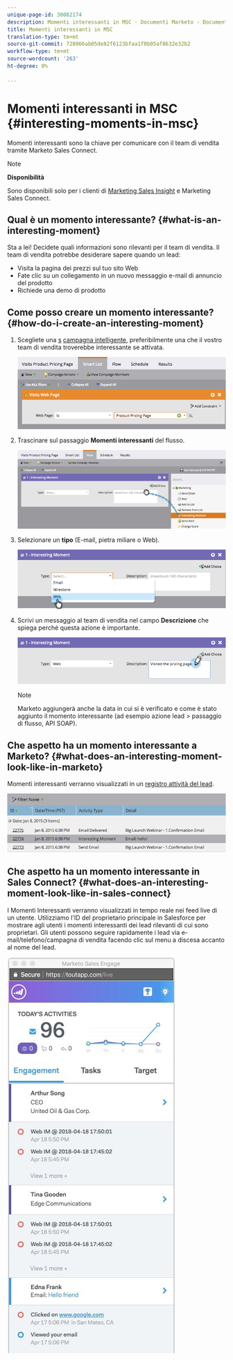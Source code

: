 ```yaml
---
unique-page-id: 30082174
description: Momenti interessanti in MSC - Documenti Marketo - Documentazione prodotto
title: Momenti interessanti in MSC
translation-type: tm+mt
source-git-commit: 728066ab05de82f6123bfaa1f0b05af8632e32b2
workflow-type: tm+mt
source-wordcount: '263'
ht-degree: 0%

---
```



# Momenti interessanti in MSC {#interesting-moments-in-msc}

Momenti interessanti sono la chiave per comunicare con il team di vendita tramite Marketo Sales Connect.

>[!NOTE]
>
>**Disponibilità**
>
>Sono disponibili solo per i clienti di [Marketing Sales Insight](http://docs.marketo.com/x/2Akt) e Marketing Sales Connect.

## Qual è un momento interessante?  {#what-is-an-interesting-moment}

Sta a lei! Decidete quali informazioni sono rilevanti per il team di vendita. Il team di vendita potrebbe desiderare sapere quando un lead:

* Visita la pagina dei prezzi sul tuo sito Web
* Fate clic su un collegamento in un nuovo messaggio e-mail di annuncio del prodotto
* Richiede una demo di prodotto

## Come posso creare un momento interessante? {#how-do-i-create-an-interesting-moment}

1. Scegliete una [s](../../../product-docs/core-marketo-concepts/smart-campaigns/understanding-smart-campaigns.md) [campagna intelligente](http://docs.marketo.com/display/docs/smart+campaigns), preferibilmente una che il vostro team di vendita troverebbe interessante se attivata.

   ![](assets/image2015-1-8-18-3a8-3a54.png)

1. Trascinare sul passaggio **Momenti interessanti** del flusso.

   ![](assets/image2015-1-8-18-3a15-3a20.png)

1. Selezionare un **tipo** (E-mail, pietra miliare o Web).

   ![](assets/image2015-1-8-18-3a17-3a16.png)

1. Scrivi un messaggio al team di vendita nel campo **Descrizione** che spiega perché questa azione è importante.

   ![](assets/image2015-1-8-18-3a18-3a23.png)

   >[!NOTE]
   >
   >Marketo aggiungerà anche la data in cui si è verificato e come è stato aggiunto il momento interessante (ad esempio azione lead > passaggio di flusso, API SOAP).

## Che aspetto ha un momento interessante a Marketo?  {#what-does-an-interesting-moment-look-like-in-marketo}

Momenti interessanti verranno visualizzati in un [registro attività del lead](../../../product-docs/core-marketo-concepts/smart-lists-and-static-lists/managing-people-in-smart-lists/using-the-person-detail-page.md).

![](assets/image2015-1-14-18-3a45-3a58.png)

## Che aspetto ha un momento interessante in Sales Connect? {#what-does-an-interesting-moment-look-like-in-sales-connect}

I Momenti Interessanti verranno visualizzati in tempo reale nei feed live di un utente. Utilizziamo l&#39;ID del proprietario principale in Salesforce per mostrare agli utenti i momenti interessanti dei lead rilevanti di cui sono proprietari. Gli utenti possono seguire rapidamente i lead via e-mail/telefono/campagna di vendita facendo clic sul menu a discesa accanto al nome del lead.

![](assets/engagement.jpg)

